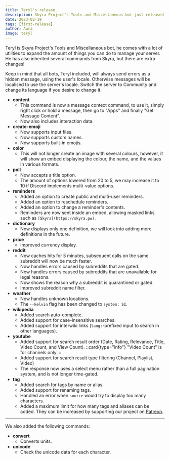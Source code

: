 ```yaml
---
title: Teryl's release
description: Skyra Project's Tools and Miscellaneous bot just released!
date: 2023-02-19
tags: [first-release]
author: Aura
image: teryl
---
```


Teryl is Skyra Project's Tools and Miscellaneous bot, he comes with a lot of utilities to expand the amount of things you can do to manage your server. He has also inherited several commands from Skyra, but there are extra changes!

Keep in mind that all bots, Teryl included, will always send errors as a hidden message, using the user's locale. Otherwise messages will be localised to use the server's locale. Switch the server to Community and change its language if you desire to change it.

-   **content**
    -   This command is now a message context command, to use it, simply right click or hold a message, then go to "Apps" and finally "Get Message Content".
    -   Now also includes interaction data.
-   **create-emoji**
    -   Now supports input files.
    -   Now supports custom names.
    -   Now supports built-in emojis.
-   **color**
    -   This will not longer create an image with several colours, however, it will show an embed displaying the colour, the name, and the values in various formats.
-   **poll**
    -   Now accepts a title option.
    -   The amount of options lowered from 20 to 5, we may increase it to 10 if Discord implements multi-value options.
-   **reminders**
    -   Added an option to create public and multi-user reminders.
    -   Added an option to reschedule reminders.
    -   Added an option to change a reminder's contents.
    -   Reminders are now sent inside an embed, allowing masked links such as `[Skyra](https://skyra.pw)`.
-   **dictionary**
    -   Now displays only one definition, we will look into adding more definitions in the future.
-   **price**
    -   Improved currency display.
-   **reddit**
    -   Now caches hits for 5 minutes, subsequent calls on the same subreddit will now be much faster.
    -   Now handles errors caused by subreddits that are gated.
    -   Now handles errors caused by subreddits that are unavailable for legal reasons.
    -   Now shows the reason why a subreddit is quarantined or gated.
    -   Improved subreddit name filter.
-   **weather**
    -   Now handles unknown locations.
    -   The `--kelvin` flag has been changed to `system: SI`.
-   **wikipedia**
    -   Added search auto-complete.
    -   Added support for case-insensitive searches.
    -   Added support for interwiki links (`lang:`-prefixed input to search in other languages).
-   **youtube**
    -   Added support for search result order (Date, Rating, Relevance, Title, Video Count, and View Count).
        ::card{type="info"}
        "Video Count" is for channels only.
        ::
    -   Added support for search result type filtering (Channel, Playlist, Video)
    -   The response now uses a select menu rather than a full pagination system, and is not longer time-gated.
-   **tag**
    -   Added search for tags by name or alias.
    -   Added support for renaming tags.
    -   Handled an error when `source` would try to display too many characters.
    -   Added a maximum limit for how many tags and aliases can be added. They can be increased by supporting our project on [Patreon](https://donate.skyra.pw).

---

We also added the following commands:

-   **convert**
    -   Converts units.
-   **unicode**
    -   Check the unicode data for each character.
